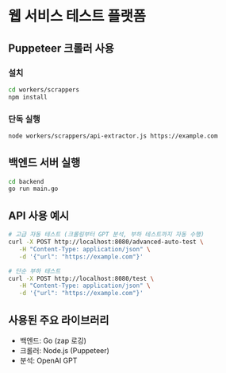 # 웹 서비스 테스트 플랫폼

## Puppeteer 크롤러 사용

### 설치
```bash
cd workers/scrappers
npm install
```

### 단독 실행
```bash
node workers/scrappers/api-extractor.js https://example.com
```

## 백엔드 서버 실행
```bash
cd backend
go run main.go
```

## API 사용 예시
```bash
# 고급 자동 테스트 (크롤링부터 GPT 분석, 부하 테스트까지 자동 수행)
curl -X POST http://localhost:8080/advanced-auto-test \
   -H "Content-Type: application/json" \
   -d '{"url": "https://example.com"}'

# 단순 부하 테스트
curl -X POST http://localhost:8080/test \
   -H "Content-Type: application/json" \
   -d '{"url": "https://example.com"}'
```

## 사용된 주요 라이브러리
- 백엔드: Go (zap 로깅)
- 크롤러: Node.js (Puppeteer)
- 분석: OpenAI GPT